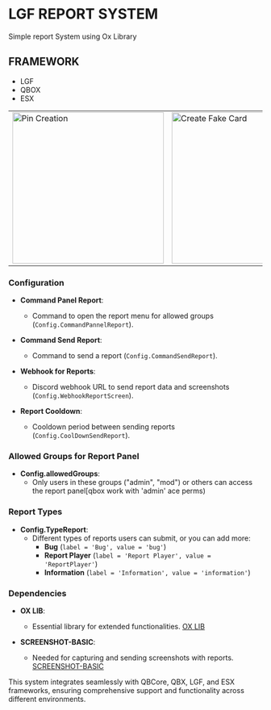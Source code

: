 # LGF REPORT SYSTEM

Simple report System using Ox Library

## FRAMEWORK

- LGF
- QBOX
- ESX

<table>
  <tr>
    <td><img src="https://github.com/ENT510/LGF-Report-System/assets/145626625/1707ce35-4d0c-404c-851a-5491095b64d7" alt="Pin Creation" width="300"/></td>
    <td><img src="https://github.com/ENT510/LGF-Report-System/assets/145626625/e864336f-c7b4-471f-b9d4-4b6a963a4c88" alt="Create Fake Card" width="300"/></td>
    <td><img src="https://github.com/ENT510/LGF-Report-System/assets/145626625/e1f52c70-4c16-4fe9-9234-2b940990ffa0" alt="Create Fake Card" width="300"/></td>
  </tr>
</table>

### Configuration


- **Command Panel Report**: 
  - Command to open the report menu for allowed groups (`Config.CommandPannelReport`).

- **Command Send Report**: 
  - Command to send a report (`Config.CommandSendReport`).

- **Webhook for Reports**: 
  - Discord webhook URL to send report data and screenshots (`Config.WebhookReportScreen`).

- **Report Cooldown**: 
  - Cooldown period between sending reports (`Config.CoolDownSendReport`).

### Allowed Groups for Report Panel

- **Config.allowedGroups**: 
  - Only users in these groups ("admin", "mod") or others can access the report panel[qbox work with 'admin' ace perms)

### Report Types

- **Config.TypeReport**: 
  - Different types of reports users can submit, or you can add more:
    - **Bug** (`label = 'Bug', value = 'bug'`)
    - **Report Player** (`label = 'Report Player', value = 'ReportPlayer'`)
    - **Information** (`label = 'Information', value = 'information'`)

### Dependencies

- **OX LIB**: 
  - Essential library for extended functionalities. [OX LIB](https://github.com/overextended/ox_lib)

- **SCREENSHOT-BASIC**: 
  - Needed for capturing and sending screenshots with reports. [SCREENSHOT-BASIC](https://github.com/citizenfx/screenshot-basic)

This system integrates seamlessly with QBCore, QBX, LGF, and ESX frameworks, ensuring comprehensive support and functionality across different environments.
